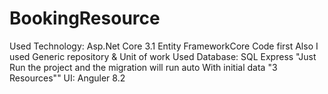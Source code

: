 # BookingResource
Used Technology: Asp.Net Core 3.1
Entity FrameworkCore Code first
Also I used Generic repository & Unit of work
Used Database: SQL Express "Just Run the project and the migration will run auto With initial data "3 Resources""
UI: Anguler 8.2


